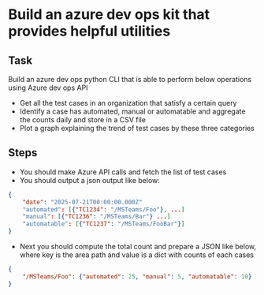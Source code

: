 # Build an azure dev ops kit that provides helpful utilities

## Task

Build an azure dev ops python CLI that is able to perform below operations using Azure dev ops API

- Get all the test cases in an organization that satisfy a certain query
- Identify a case has automated, manual or automatable and aggregate the counts daily and store in a CSV file
- Plot a graph explaining the trend of test cases by these three categories

## Steps

- You should make Azure API calls and fetch the list of test cases
- You should output a json output like below:

```json
{
    "date": "2025-07-21T00:00:00.000Z"
    "automated": [{"TC1234": "/MSTeams/Foo"}, ...]
    "manual": [{"TC1236": "/MSTeams/Bar"} ...]
    "automatable": [{"TC1237": "/MSTeams/FooBar"}]
}
```

- Next you should compute the total count and prepare a JSON like below, where key is the area path and value is a dict with counts of each cases

```json
{
    "/MSTeams/Foo": {"automated": 25, "manual": 5, "automatable": 10}
}
```
